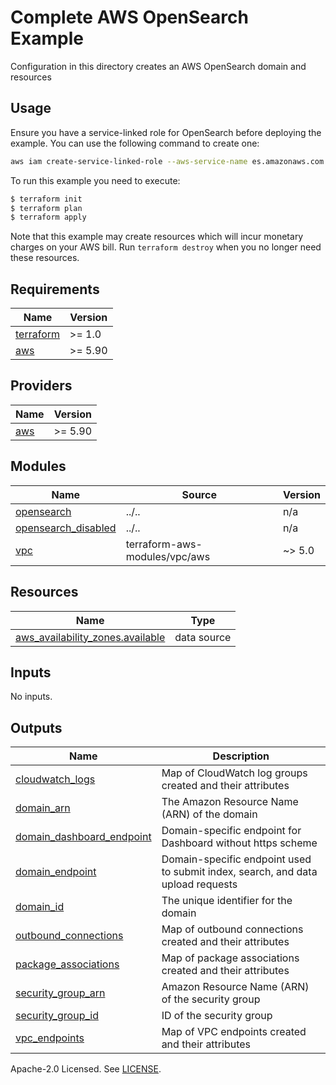 # Complete AWS OpenSearch Example

Configuration in this directory creates an AWS OpenSearch domain and resources

## Usage

Ensure you have a service-linked role for OpenSearch before deploying the example. You can use the following command to create one:

```bash
aws iam create-service-linked-role --aws-service-name es.amazonaws.com
```

To run this example you need to execute:

```bash
$ terraform init
$ terraform plan
$ terraform apply
```

Note that this example may create resources which will incur monetary charges on your AWS bill. Run `terraform destroy` when you no longer need these resources.

<!-- BEGIN_TF_DOCS -->
## Requirements

| Name | Version |
|------|---------|
| <a name="requirement_terraform"></a> [terraform](#requirement\_terraform) | >= 1.0 |
| <a name="requirement_aws"></a> [aws](#requirement\_aws) | >= 5.90 |

## Providers

| Name | Version |
|------|---------|
| <a name="provider_aws"></a> [aws](#provider\_aws) | >= 5.90 |

## Modules

| Name | Source | Version |
|------|--------|---------|
| <a name="module_opensearch"></a> [opensearch](#module\_opensearch) | ../.. | n/a |
| <a name="module_opensearch_disabled"></a> [opensearch\_disabled](#module\_opensearch\_disabled) | ../.. | n/a |
| <a name="module_vpc"></a> [vpc](#module\_vpc) | terraform-aws-modules/vpc/aws | ~> 5.0 |

## Resources

| Name | Type |
|------|------|
| [aws_availability_zones.available](https://registry.terraform.io/providers/hashicorp/aws/latest/docs/data-sources/availability_zones) | data source |

## Inputs

No inputs.

## Outputs

| Name | Description |
|------|-------------|
| <a name="output_cloudwatch_logs"></a> [cloudwatch\_logs](#output\_cloudwatch\_logs) | Map of CloudWatch log groups created and their attributes |
| <a name="output_domain_arn"></a> [domain\_arn](#output\_domain\_arn) | The Amazon Resource Name (ARN) of the domain |
| <a name="output_domain_dashboard_endpoint"></a> [domain\_dashboard\_endpoint](#output\_domain\_dashboard\_endpoint) | Domain-specific endpoint for Dashboard without https scheme |
| <a name="output_domain_endpoint"></a> [domain\_endpoint](#output\_domain\_endpoint) | Domain-specific endpoint used to submit index, search, and data upload requests |
| <a name="output_domain_id"></a> [domain\_id](#output\_domain\_id) | The unique identifier for the domain |
| <a name="output_outbound_connections"></a> [outbound\_connections](#output\_outbound\_connections) | Map of outbound connections created and their attributes |
| <a name="output_package_associations"></a> [package\_associations](#output\_package\_associations) | Map of package associations created and their attributes |
| <a name="output_security_group_arn"></a> [security\_group\_arn](#output\_security\_group\_arn) | Amazon Resource Name (ARN) of the security group |
| <a name="output_security_group_id"></a> [security\_group\_id](#output\_security\_group\_id) | ID of the security group |
| <a name="output_vpc_endpoints"></a> [vpc\_endpoints](#output\_vpc\_endpoints) | Map of VPC endpoints created and their attributes |
<!-- END_TF_DOCS -->

Apache-2.0 Licensed. See [LICENSE](https://github.com/terraform-aws-modules/terraform-aws-opensearch/blob/master/LICENSE).
